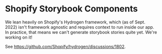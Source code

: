 # Shopify Storybook Components

We lean heavily on Shopify's Hydrogen framework, which (as of Sept. 2022) isn't framework agnostic and requires context to run inside our app. In practice, that means we can't generate storybook stories quite yet. We're working on it!

See https://github.com/Shopify/hydrogen/discussions/1802.
